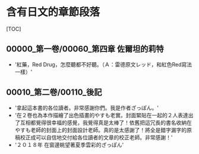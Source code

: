 # 含有日文的章節段落

[TOC]

## 00000_第一卷/00060_第四章 佐爾坦的莉特

- '紅藥，Red Drug，怎麼聽都不好聽。（Ａ：雷德原文レッド，和紅色Red寫法一樣）'


## 00010_第二卷/00110_後記

- '拿起這本書的各位讀者。非常感謝你們。我是作者ざっぽん。'
- '在２卷也為本作描繪了出色插畫的やすも老實。封面緊貼在一起的２人表達出了互相都覺得很幸福的感覺，我覺得真是太棒了！依舊把這冗長的書名收納在やすも老師的封面上的封面設計老師。真的是太感謝了！將全是錯字漏字的原稿校正成可以自信地交付給各位讀者的文章的校正老師。非常感謝！'
- '２０１８年 在窗邊眺望著夏季雲彩的ざっぽん'
